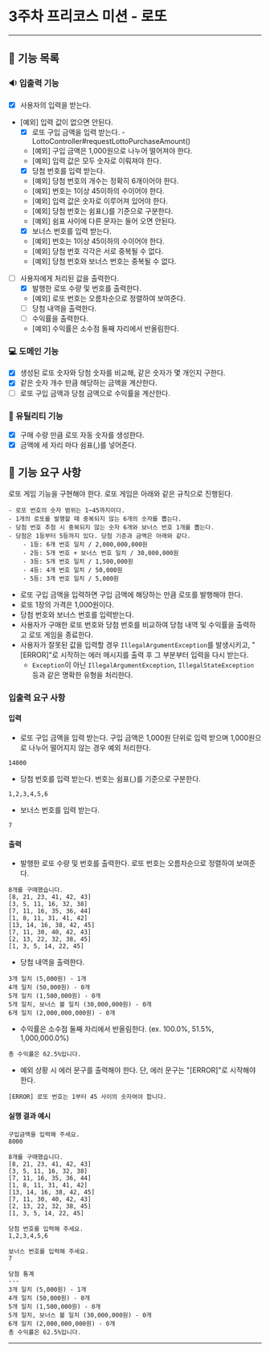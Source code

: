 # 3주차 프리코스 미션 - 로또

---

## 📂 기능 목록

### 🔉 입출력 기능

- [x] 사용자의 입력을 받는다.
- [예외] 입력 값이 없으면 안된다.
    - [x] 로또 구입 금액을 입력 받는다. - LottoController#requestLottoPurchaseAmount()
    - [예외] 구입 금액은 1,000원으로 나누어 떨어져야 한다.
    - [예외] 입력 값은 모두 숫자로 이뤄져야 한다.
    - [x] 당첨 번호를 입력 받는다.
    - [예외] 당첨 번호의 개수는 정확히 6개이어야 한다.
    - [예외] 번호는 1이상 45이하의 수이어야 한다.
    - [예외] 입력 값은 숫자로 이루어져 있어야 한다.
    - [예외] 당첨 번호는 쉼표(,)를 기준으로 구분한다.
    - [예외] 쉼표 사이에 다른 문자는 들어 오면 안된다.
    - [x] 보너스 번호를 입력 받는다.
    - [예외] 번호는 1이상 45이하의 수이어야 한다.
    - [예외] 당첨 번호 각각은 서로 중복될 수 없다.
    - [예외] 당첨 번호와 보너스 번호는 중복될 수 없다.
- [ ] 사용자에게 처리된 값을 출력한다.
    - [x] 발행한 로또 수량 및 번호를 출력한다.
    - [예외] 로또 번호는 오름차순으로 정렬하여 보여준다.
    - [ ] 당첨 내역을 출력한다.
    - [ ] 수익률을 출력한다.
    - [예외] 수익률은 소수점 둘째 자리에서 반올림한다.

### 💻 도메인 기능

- [x] 생성된 로또 숫자와 당첨 숫자를 비교해, 같은 숫자가 몇 개인지 구한다.
- [x] 같은 숫자 개수 만큼 해당하는 금액을 계산한다.
- [ ] 로또 구입 금액과 당첨 금액으로 수익률을 계산한다.

### 🔨 유틸리티 기능

- [x] 구매 수량 만큼 로또 자동 숫자를 생성한다.
- [x] 금액에 세 자리 마다 쉼표(,)를 넣어준다.

## 🚀 기능 요구 사항

로또 게임 기능을 구현해야 한다. 로또 게임은 아래와 같은 규칙으로 진행된다.

```
- 로또 번호의 숫자 범위는 1~45까지이다.
- 1개의 로또를 발행할 때 중복되지 않는 6개의 숫자를 뽑는다.
- 당첨 번호 추첨 시 중복되지 않는 숫자 6개와 보너스 번호 1개를 뽑는다.
- 당첨은 1등부터 5등까지 있다. 당첨 기준과 금액은 아래와 같다.
    - 1등: 6개 번호 일치 / 2,000,000,000원
    - 2등: 5개 번호 + 보너스 번호 일치 / 30,000,000원
    - 3등: 5개 번호 일치 / 1,500,000원
    - 4등: 4개 번호 일치 / 50,000원
    - 5등: 3개 번호 일치 / 5,000원
```

- 로또 구입 금액을 입력하면 구입 금액에 해당하는 만큼 로또를 발행해야 한다.
- 로또 1장의 가격은 1,000원이다.
- 당첨 번호와 보너스 번호를 입력받는다.
- 사용자가 구매한 로또 번호와 당첨 번호를 비교하여 당첨 내역 및 수익률을 출력하고 로또 게임을 종료한다.
- 사용자가 잘못된 값을 입력할 경우 `IllegalArgumentException`를 발생시키고, "[ERROR]"로 시작하는 에러 메시지를 출력 후 그 부분부터 입력을 다시 받는다.
    - `Exception`이 아닌 `IllegalArgumentException`, `IllegalStateException` 등과 같은 명확한 유형을 처리한다.

### 입출력 요구 사항

#### 입력

- 로또 구입 금액을 입력 받는다. 구입 금액은 1,000원 단위로 입력 받으며 1,000원으로 나누어 떨어지지 않는 경우 예외 처리한다.

```
14000
```

- 당첨 번호를 입력 받는다. 번호는 쉼표(,)를 기준으로 구분한다.

```
1,2,3,4,5,6
```

- 보너스 번호를 입력 받는다.

```
7
```

#### 출력

- 발행한 로또 수량 및 번호를 출력한다. 로또 번호는 오름차순으로 정렬하여 보여준다.

```
8개를 구매했습니다.
[8, 21, 23, 41, 42, 43] 
[3, 5, 11, 16, 32, 38] 
[7, 11, 16, 35, 36, 44] 
[1, 8, 11, 31, 41, 42] 
[13, 14, 16, 38, 42, 45] 
[7, 11, 30, 40, 42, 43] 
[2, 13, 22, 32, 38, 45] 
[1, 3, 5, 14, 22, 45]
```

- 당첨 내역을 출력한다.

```
3개 일치 (5,000원) - 1개
4개 일치 (50,000원) - 0개
5개 일치 (1,500,000원) - 0개
5개 일치, 보너스 볼 일치 (30,000,000원) - 0개
6개 일치 (2,000,000,000원) - 0개
```

- 수익률은 소수점 둘째 자리에서 반올림한다. (ex. 100.0%, 51.5%, 1,000,000.0%)

```
총 수익률은 62.5%입니다.
```

- 예외 상황 시 에러 문구를 출력해야 한다. 단, 에러 문구는 "[ERROR]"로 시작해야 한다.

```
[ERROR] 로또 번호는 1부터 45 사이의 숫자여야 합니다.
```

#### 실행 결과 예시

```
구입금액을 입력해 주세요.
8000

8개를 구매했습니다.
[8, 21, 23, 41, 42, 43] 
[3, 5, 11, 16, 32, 38] 
[7, 11, 16, 35, 36, 44] 
[1, 8, 11, 31, 41, 42] 
[13, 14, 16, 38, 42, 45] 
[7, 11, 30, 40, 42, 43] 
[2, 13, 22, 32, 38, 45] 
[1, 3, 5, 14, 22, 45]

당첨 번호를 입력해 주세요.
1,2,3,4,5,6

보너스 번호를 입력해 주세요.
7

당첨 통계
---
3개 일치 (5,000원) - 1개
4개 일치 (50,000원) - 0개
5개 일치 (1,500,000원) - 0개
5개 일치, 보너스 볼 일치 (30,000,000원) - 0개
6개 일치 (2,000,000,000원) - 0개
총 수익률은 62.5%입니다.
```

---
